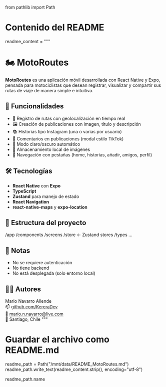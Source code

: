 from pathlib import Path

# Contenido del README
readme_content = """
# 🏍️ MotoRoutes

**MotoRoutes** es una aplicación móvil desarrollada con React Native y Expo, pensada para motociclistas que desean registrar, visualizar y compartir sus rutas de viaje de manera simple e intuitiva.

## 🚀 Funcionalidades

- 📍 Registro de rutas con geolocalización en tiempo real
- 🖼️ Creación de publicaciones con imagen, título y descripción
- 📚 Historias tipo Instagram (una o varias por usuario)
- 💬 Comentarios en publicaciones (modal estilo TikTok)
- 🌙 Modo claro/oscuro automático
- 🧠 Almacenamiento local de imágenes
- 🧭 Navegación con pestañas (home, historias, añadir, amigos, perfil)

## 🛠️ Tecnologías

- **React Native** con **Expo**
- **TypeScript**
- **Zustand** para manejo de estado
- **React Navigation**
- **react-native-maps** y **expo-location**

## 📂 Estructura del proyecto

/app
/components
/screens
/store ← Zustand stores
/types
...

## 📌 Notas

- No se requiere autenticación
- No tiene backend
- No está desplegada (solo entorno local)

## 🧑‍💻 Autores

Mario Navarro Allende  
📫 [github.com/KereraDev](https://github.com/KereraDev)  
📧 mario.n.navarro@live.com  
📍 Santiago, Chile
"""

# Guardar el archivo como README.md
readme_path = Path("/mnt/data/README_MotoRoutes.md")
readme_path.write_text(readme_content.strip(), encoding="utf-8")

readme_path.name
